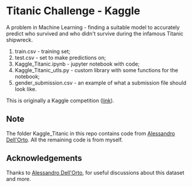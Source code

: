 # Titanic Challenge - Kaggle

A problem in Machine Learning - finding a suitable model to accurately predict who survived and who didn't survive during the infamous Titanic shipwreck.

1. train.csv - training set;
2. test.csv - set to make predictions on;
3. Kaggle_Titanic.ipynb - jupyter notebook with code;
4. Kaggle_Titanic_utls.py - custom library with some functions for the notebook;
5. gender_submission.csv - an example of what a submission file should look like. 

This is originally a Kaggle competition ([link](https://www.kaggle.com/c/titanic/overview)).

## Note
The folder Kaggle_Titanic in this repo contains code from [Alessandro Dell'Orto](https://github.com/lept1). All the remaining code is from myself.

## Acknowledgements
Thanks to [Alessandro Dell'Orto](https://github.com/lept1), for useful discussions about this dataset and more.
